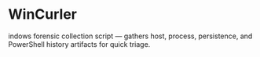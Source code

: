 # WinCurler
indows forensic collection script — gathers host, process, persistence, and PowerShell history artifacts for quick triage.
